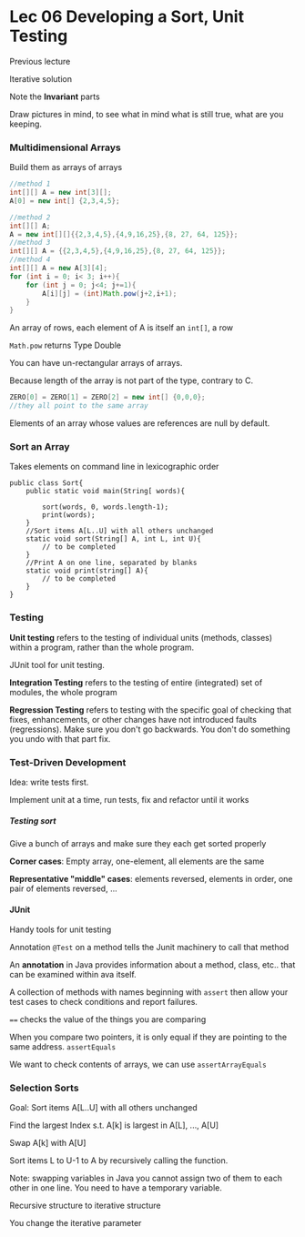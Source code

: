 # Lec 06 Developing a Sort, Unit Testing



Previous lecture

Iterative solution

Note the **Invariant** parts

Draw pictures in mind, to see what in mind what is still true, what are you keeping.



### Multidimensional Arrays

Build them as arrays of arrays

```java
//method 1
int[][] A = new int[3][];
A[0] = new int[] {2,3,4,5};

//method 2
int[][] A;
A = new int[][]{{2,3,4,5},{4,9,16,25},{8, 27, 64, 125}};
//method 3
int[][] A = {{2,3,4,5},{4,9,16,25},{8, 27, 64, 125}};
//method 4
int[][] A = new A[3][4];
for (int i = 0; i< 3; i++){
    for (int j = 0; j<4; j+=1){
        A[i][j] = (int)Math.pow(j+2,i+1);
    }
}
```

An array of rows, each element of A is itself an `int[]`, a row



`Math.pow` returns Type Double



You can have un-rectangular arrays of arrays. 

Because length of the array is not part of the type, contrary to C.



```java
ZERO[0] = ZERO[1] = ZERO[2] = new int[] {0,0,0};
//they all point to the same array
```



Elements of an array whose values are references are null by default.



### Sort an Array

Takes elements on command line in lexicographic order

```
public class Sort{
	public static void main(String[ words){
	
		sort(words, 0, words.length-1);
		print(words);
	}
	//Sort items A[L..U] with all others unchanged
	static void sort(String[] A, int L, int U){
		// to be completed
	}
	//Print A on one line, separated by blanks
	static void print(string[] A){
		// to be completed
	}
}
```



### Testing

**Unit testing** refers to the testing of individual units (methods, classes) within a program, rather than the whole program.

JUnit tool for unit testing.

**Integration Testing** refers to the testing of entire (integrated) set of modules, the whole program

**Regression Testing** refers to testing with the specific goal of checking that fixes, enhancements, or other changes have not introduced faults (regressions). Make sure you don't go backwards. You don't do something you undo with that part fix.



### Test-Driven Development

Idea: write tests first.

Implement unit at a time, run tests, fix and refactor until it works

##### Testing sort

Give a bunch of arrays and make sure they each get sorted properly

**Corner cases**: Empty array, one-element, all elements are the same

**Representative "middle" cases**: elements reversed, elements in order, one pair of elements reversed, ...





#### JUnit

Handy tools for unit testing

Annotation `@Test` on a method tells the Junit machinery to call that method

An **annotation** in Java provides information about a method, class, etc.. that can be examined within ava itself.

A collection of methods with names beginning with `assert` then allow your test cases to check conditions and report failures.



`==` checks the value of the things you are comparing

When you compare two pointers, it is only equal if they are pointing to the same address. `assertEquals`

We want to check contents of arrays, we can use `assertArrayEquals`



### Selection Sorts

Goal: Sort items A[L..U] with all others unchanged

Find the largest Index s.t. A[k] is largest in A[L], ..., A[U]

Swap A[k] with A[U]

Sort items   L to U-1 to A by recursively calling the function.



Note: swapping variables in Java you cannot assign two of them to each other in one line. You need to have a temporary variable.



Recursive structure to iterative structure

You change the iterative parameter